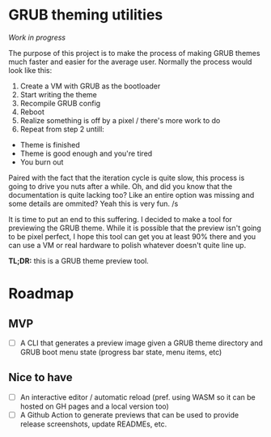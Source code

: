 # GRUB theming utilities
*Work in progress*

The purpose of this project is to make the process of making GRUB themes much faster and easier for the average user.
Normally the process would look like this:

1. Create a VM with GRUB as the bootloader
2. Start writing the theme
3. Recompile GRUB config
4. Reboot
5. Realize something is off by a pixel / there's more work to do
6. Repeat from step 2 untill:
  - Theme is finished
  - Theme is good enough and you're tired
  - You burn out

Paired with the fact that the iteration cycle is quite slow, this process is going to drive you nuts after a while. Oh,
and did you know that the documentation is quite lacking too? Like an entire option was missing and some details are
ommited? Yeah this is very fun. /s

It is time to put an end to this suffering. I decided to make a tool for previewing the GRUB theme. While it is possible
that the preview isn't going to be pixel perfect, I hope this tool can get you at least 90% there and you can use a VM
or real hardware to polish whatever doesn't quite line up.

**TL;DR:** this is a GRUB theme preview tool.

# Roadmap

## MVP

- [ ] A CLI that generates a preview image given a GRUB theme directory and GRUB boot menu state (progress bar state,
  menu items, etc)

## Nice to have

- [ ] An interactive editor / automatic reload (pref. using WASM so it can be hosted on GH pages and a local version
  too)
- [ ] A Github Action to generate previews that can be used to provide release screenshots, update READMEs, etc.
